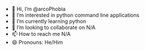 - 👋 Hi, I’m @arcoPhobia
- 👀 I’m interested in python command line applications
- 🌱 I’m currently learning python
- 💞️ I’m looking to collaborate on N/A
- 📫 How to reach me N/A
- 😄 Pronouns: He/Him

<!---
arcoPhobia/arcoPhobia is a ✨ special ✨ repository because its `README.md` (this file) appears on your GitHub profile.
You can click the Preview link to take a look at your changes.
--->
